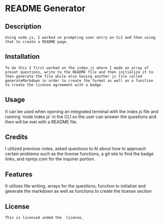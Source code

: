 # README Generator

  ## Description
    Using node.js, I worked on prompting user entry on CLI and then using that to create a README page.
  ## Installation
    To do this I first worked on the index.js where I made an array of preset questions, write to the README file and then initialize it to then generate the file while also having another js file called generateMarkdown in order to create the format as well as a function to create the license agreement with a badge.
  ## Usage
  It can be used when opening an integrated terminal with the index.js file and running 'node index.js' in the CLI so the user can answer the questions and then will be met with a README file.
  ## Credits
   I utilized previous notes, asked questions to AI about how to approach certain problems such as the license functions, a git site to find the badge links, and npmjs.com for the inquirer portion.
  ## Features
  It utilizes file writing, arrays for the questions, function to initialize and generate the markdown as well as functions to create the license section
  ## License
    
    This is licensed unded the  license.
    

